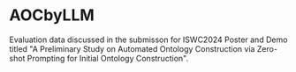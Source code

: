 # AOCbyLLM
Evaluation data discussed in the submisson for ISWC2024 Poster and Demo titled "A Preliminary Study on Automated Ontology Construction via Zero-shot Prompting for Initial Ontology Construction".
